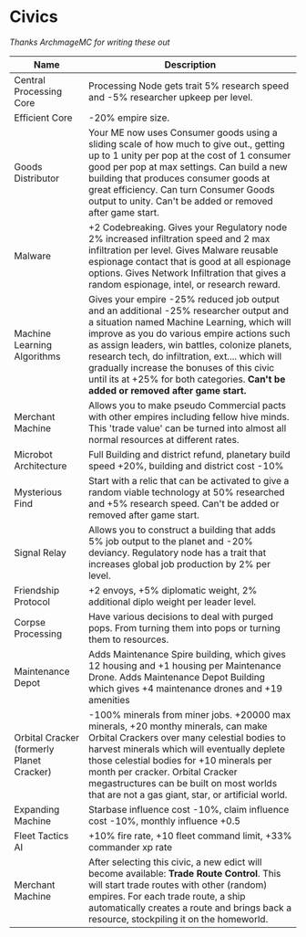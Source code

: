 # Civics

_Thanks ArchmageMC for writing these out_

| Name | Description |
| ---- | ---- |
| Central Processing Core | Processing Node gets trait 5% research speed and -5% researcher upkeep per level. |
| Efficient Core | -20% empire size. |
| Goods Distributor | Your ME now uses Consumer goods using a sliding scale of how much to give out., getting up to 1 unity per pop at the cost of 1 consumer good per pop at max settings. Can build a new building that produces consumer goods at great efficiency. Can turn Consumer Goods output to unity. Can't be added or removed after game start. |
| Malware | +2 Codebreaking. Gives your Regulatory node 2% increased infiltration speed and 2 max infiltration per level. Gives Malware reusable espionage contact that is good at all espionage options. Gives Network Infiltration that gives a random espionage, intel, or research reward. |
| Machine Learning Algorithms | Gives your empire -25% reduced job output and an additional -25% researcher output and a situation named Machine Learning, which will improve as you do various empire actions such as assign leaders, win battles, colonize planets, research tech, do infiltration, ext.... which will gradually increase the bonuses of this civic until its at +25% for both categories. **Can't be added or removed after game start.** |
| Merchant Machine | Allows you to make pseudo Commercial pacts with other empires including fellow hive minds. This 'trade value' can be turned into almost all normal resources at different rates. |
| Microbot Architecture | Full Building and district refund, planetary build speed +20%, building and district cost -10% |
| Mysterious Find | Start with a relic that can be activated to give a random viable technology at 50% researched and +5% research speed.  Can't be added or removed after game start. |
| Signal Relay | Allows you to construct a building that adds 5% job output to the planet and -20% deviancy. Regulatory node has a trait that increases global job production by 2% per level. |
| Friendship Protocol | +2 envoys, +5% diplomatic weight, 2% additional diplo weight per leader level. |
| Corpse Processing | Have various decisions to deal with purged pops. From turning them into pops or turning them to resources. |
| Maintenance Depot | Adds Maintenance Spire building, which gives 12 housing and +1 housing per Maintenance Drone. Adds Maintenance Depot Building which gives +4 maintenance drones and +19 amenities |
| Orbital Cracker (formerly Planet Cracker) | -100% minerals from miner jobs. +20000 max minerals, +20 monthy minerals, can make Orbital Crackers over many celestial bodies to harvest minerals which will eventually deplete those celestial bodies for +10 minerals per month per cracker. Orbital Cracker megastructures can be built on most worlds that are not a gas giant, star, or artificial world. |
| Expanding Machine | Starbase influence cost -10%, claim influence cost -10%, monthly influence +0.5 |
| Fleet Tactics AI | +10% fire rate, +10 fleet command limit, +33% commander xp rate |
| Merchant Machine |After selecting this civic, a new edict will become available: **Trade Route Control**. This will start trade routes with other (random) empires. For each trade route, a ship automatically creates a route and brings back a resource, stockpiling it on the homeworld. |